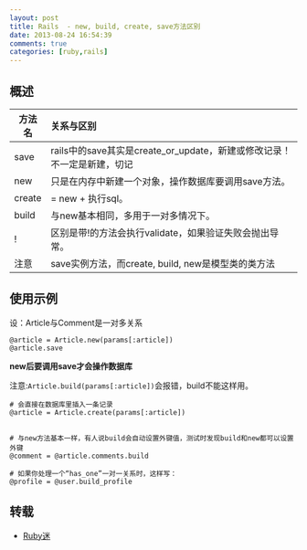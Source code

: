```yaml
---
layout: post
title: Rails  - new, build, create, save方法区别
date: 2013-08-24 16:54:39
comments: true
categories: [ruby,rails]
---
```

## 概述

| 方法名 | 关系与区别 |
|-------|:-------------------------------------------------------------------------|
| save   | rails中的save其实是create_or_update，新建或修改记录！不一定是新建，切记 |
| new    | 只是在内存中新建一个对象，操作数据库要调用save方法。 |
| create | = new + 执行sql。 |
| build  | 与new基本相同，多用于一对多情况下。 |
| !      | 区别是带!的方法会执行validate，如果验证失败会抛出导常。 |
| 注意    | save实例方法，而create, build, new是模型类的类方法  |


## 使用示例

设：Article与Comment是一对多关系

    @article = Article.new(params[:article])
    @article.save


**new后要调用save才会操作数据库**

注意:`Article.build(params[:article])`会报错，build不能这样用。

    # 会直接在数据库里插入一条记录
    @article = Article.create(params[:article])


    # 与new方法基本一样，有人说build会自动设置外键值，测试时发现build和new都可以设置外键
    @comment = @article.comments.build

    # 如果你处理一个“has_one”一对一关系时，这样写：
    @profile = @user.build_profile

## 转载

* [Ruby迷](http://rubyer.me/blog/262/)
